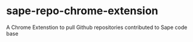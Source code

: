 sape-repo-chrome-extension
==========================

A Chrome Extenstion to pull Github repositories contributed to Sape code base
